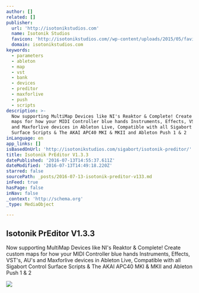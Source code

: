 ```yaml
---
author: []
related: []
publisher:
  url: 'http://isotonikstudios.com'
  name: Isotonik Studios
  favicon: 'http://isotonikstudios.com//wp-content/uploads/2015/05/favicon.jpg'
  domain: isotonikstudios.com
keywords:
  - parameters
  - ableton
  - map
  - vst
  - bank
  - devices
  - preditor
  - maxforlive
  - push
  - scripts
description: >-
  Now supporting MultiMap Devices like NI's Reaktor & Complete! Create custom
  maps for how your MIDI Controller blue hands Instruments, Effects, VST's, AU's
  and Maxforlive devices in Ableton Live, Compatible with all Sigabort Control
  Surface Scripts & The AKAI APC40 MKI & MKII and Ableton Push 1 & 2
inLanguage: en
app_links: []
isBasedOnUrl: 'http://isotonikstudios.com/sigabort/isotonik-preditor/'
title: Isotonik PrEditor V1.3.3
datePublished: '2016-07-13T14:55:37.611Z'
dateModified: '2016-07-13T14:49:18.220Z'
starred: false
sourcePath: _posts/2016-07-13-isotonik-preditor-v133.md
inFeed: true
hasPage: false
inNav: false
_context: 'http://schema.org'
_type: MediaObject

---
```

<article style=""><h1>Isotonik PrEditor V1.3.3</h1><p>Now supporting MultiMap Devices like NI's Reaktor &amp; Complete! Create custom maps for how your MIDI Controller blue hands Instruments, Effects, VST's, AU's and Maxforlive devices in Ableton Live, Compatible with all Sigabort Control Surface Scripts &amp; The AKAI APC40 MKI &amp; MKII and Ableton Push 1 &amp; 2</p><img src="http://isotonikstudios.com/wp-content/uploads/2015/10/preditor-mapping-utility-ableton-live-vst-maxforlive-launchcontrol-xl-novation.jpg" /></article>